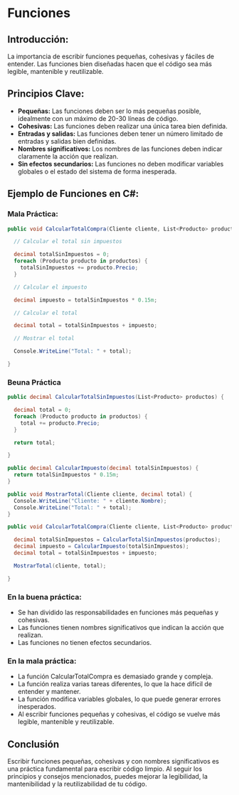 # Funciones

## Introducción:

La importancia de escribir funciones pequeñas, cohesivas y fáciles de entender. Las funciones bien diseñadas hacen que el código sea más legible, mantenible y reutilizable.

## Principios Clave:

- **Pequeñas:** Las funciones deben ser lo más pequeñas posible, idealmente con un máximo de 20-30 líneas de código.
- **Cohesivas:** Las funciones deben realizar una única tarea bien definida.
- **Entradas y salidas:** Las funciones deben tener un número limitado de entradas y salidas bien definidas.
- **Nombres significativos:** Los nombres de las funciones deben indicar claramente la acción que realizan.
- **Sin efectos secundarios:** Las funciones no deben modificar variables globales o el estado del sistema de forma inesperada.

## Ejemplo de Funciones en C#:

### Mala Práctica:

```csharp
public void CalcularTotalCompra(Cliente cliente, List<Producto> productos) {

  // Calcular el total sin impuestos

  decimal totalSinImpuestos = 0;
  foreach (Producto producto in productos) {
    totalSinImpuestos += producto.Precio;
  }

  // Calcular el impuesto

  decimal impuesto = totalSinImpuestos * 0.15m;

  // Calcular el total

  decimal total = totalSinImpuestos + impuesto;

  // Mostrar el total

  Console.WriteLine("Total: " + total);

}
```

### Beuna Práctica

```csharp
public decimal CalcularTotalSinImpuestos(List<Producto> productos) {

  decimal total = 0;
  foreach (Producto producto in productos) {
    total += producto.Precio;
  }

  return total;

}

public decimal CalcularImpuesto(decimal totalSinImpuestos) {
  return totalSinImpuestos * 0.15m;
}

public void MostrarTotal(Cliente cliente, decimal total) {
  Console.WriteLine("Cliente: " + cliente.Nombre);
  Console.WriteLine("Total: " + total);
}

public void CalcularTotalCompra(Cliente cliente, List<Producto> productos) {

  decimal totalSinImpuestos = CalcularTotalSinImpuestos(productos);
  decimal impuesto = CalcularImpuesto(totalSinImpuestos);
  decimal total = totalSinImpuestos + impuesto;

  MostrarTotal(cliente, total);

}
```

### En la buena práctica:

- Se han dividido las responsabilidades en funciones más pequeñas y cohesivas.
- Las funciones tienen nombres significativos que indican la acción que realizan.
- Las funciones no tienen efectos secundarios.

### En la mala práctica:

- La función CalcularTotalCompra es demasiado grande y compleja.
- La función realiza varias tareas diferentes, lo que la hace difícil de entender y mantener.
- La función modifica variables globales, lo que puede generar errores inesperados.
- Al escribir funciones pequeñas y cohesivas, el código se vuelve más legible, mantenible y reutilizable.

## Conclusión

Escribir funciones pequeñas, cohesivas y con nombres significativos es una práctica fundamental para escribir código limpio. Al seguir los principios y consejos mencionados, puedes mejorar la legibilidad, la mantenibilidad y la reutilizabilidad de tu código.